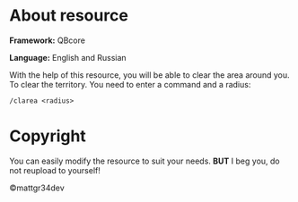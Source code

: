 # About resource
**Framework:** QBcore

**Language:** English and Russian

With the help of this resource, you will be able to clear the area around you. 
To clear the territory. You need to enter a command and a radius:
```
/clarea <radius>
```
# Copyright
You can easily modify the resource to suit your needs. **BUT** I beg you, do not reupload to yourself!

©mattgr34dev
